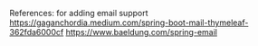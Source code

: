 References:
for adding email support
https://gaganchordia.medium.com/spring-boot-mail-thymeleaf-362fda6000cf
https://www.baeldung.com/spring-email
